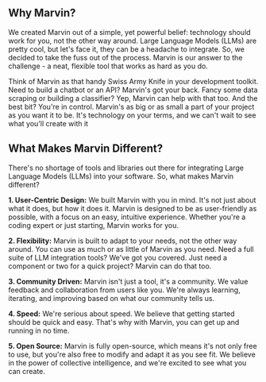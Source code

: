 ## Why Marvin?

We created Marvin out of a simple, yet powerful belief: technology should work for you, not the other way around. Large Language Models (LLMs) are pretty cool, but let's face it, they can be a headache to integrate. So, we decided to take the fuss out of the process. Marvin is our answer to the challenge - a neat, flexible tool that works as hard as you do.

Think of Marvin as that handy Swiss Army Knife in your development toolkit. Need to build a chatbot or an API? Marvin's got your back. Fancy some data scraping or building a classifier? Yep, Marvin can help with that too. And the best bit? You're in control. Marvin's as big or as small a part of your project as you want it to be. It's technology on your terms, and we can't wait to see what you'll create with it

## What Makes Marvin Different?

There's no shortage of tools and libraries out there for integrating Large Language Models (LLMs) into your software. So, what makes Marvin different?

**1. User-Centric Design:** We built Marvin with you in mind. It's not just about what it does, but how it does it. Marvin is designed to be as user-friendly as possible, with a focus on an easy, intuitive experience. Whether you're a coding expert or just starting, Marvin works for you.

**2. Flexibility:** Marvin is built to adapt to your needs, not the other way around. You can use as much or as little of Marvin as you need. Need a full suite of LLM integration tools? We've got you covered. Just need a component or two for a quick project? Marvin can do that too.

**3. Community Driven:** Marvin isn't just a tool, it's a community. We value feedback and collaboration from users like you. We're always learning, iterating, and improving based on what our community tells us.

**4. Speed:** We're serious about speed. We believe that getting started should be quick and easy. That's why with Marvin, you can get up and running in no time. 

**5. Open Source:** Marvin is fully open-source, which means it's not only free to use, but you're also free to modify and adapt it as you see fit. We believe in the power of collective intelligence, and we're excited to see what you can create.
